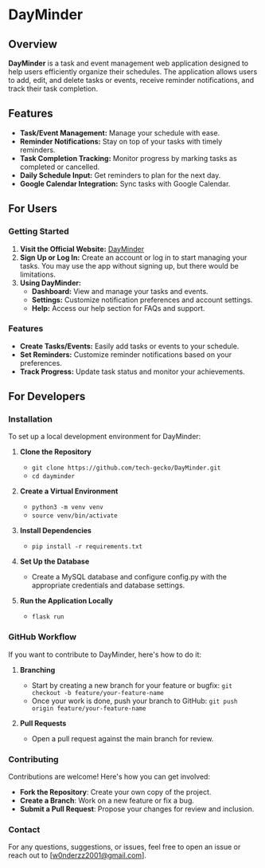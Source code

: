 # DayMinder

## Overview

**DayMinder** is a task and event management web application designed to help users efficiently organize their schedules. The application allows users to add, edit, and delete tasks or events, receive reminder notifications, and track their task completion.

## Features

- **Task/Event Management:** Manage your schedule with ease.
- **Reminder Notifications:** Stay on top of your tasks with timely reminders.
- **Task Completion Tracking:** Monitor progress by marking tasks as completed or cancelled.
- **Daily Schedule Input:** Get reminders to plan for the next day.
- **Google Calendar Integration:** Sync tasks with Google Calendar.

## For Users

### Getting Started

1. **Visit the Official Website:** [DayMinder](http://yourdomain.com)
2. **Sign Up or Log In:** Create an account or log in to start managing your tasks. You may use the app without signing up, but there would be limitations.
3. **Using DayMinder:**
   - **Dashboard:** View and manage your tasks and events.
   - **Settings:** Customize notification preferences and account settings.
   - **Help:** Access our help section for FAQs and support.

### Features

- **Create Tasks/Events:** Easily add tasks or events to your schedule.
- **Set Reminders:** Customize reminder notifications based on your preferences.
- **Track Progress:** Update task status and monitor your achievements.

## For Developers

### Installation

To set up a local development environment for DayMinder:

1. **Clone the Repository**
    - ```git clone https://github.com/tech-gecko/DayMinder.git```
    - ```cd dayminder```

2. **Create a Virtual Environment**
    - ```python3 -m venv venv```
    - ```source venv/bin/activate```

3. **Install Dependencies**
    - ```pip install -r requirements.txt```

4. **Set Up the Database**
    - Create a MySQL database and configure config.py with the appropriate credentials and database settings.

5. **Run the Application Locally**
    - ```flask run```

### GitHub Workflow

If you want to contribute to DayMinder, here's how to do it:

1. **Branching**
    - Start by creating a new branch for your feature or bugfix: ```git checkout -b feature/your-feature-name```
    - Once your work is done, push your branch to GitHub: ```git push origin feature/your-feature-name```

2. **Pull Requests**
    - Open a pull request against the main branch for review.

### Contributing

Contributions are welcome! Here's how you can get involved:

- **Fork the Repository**: Create your own copy of the project.
- **Create a Branch**: Work on a new feature or fix a bug.
- **Submit a Pull Request**: Propose your changes for review and inclusion.

### Contact

For any questions, suggestions, or issues, feel free to open an issue or reach out to [w0nderzz2001@gmail.com].